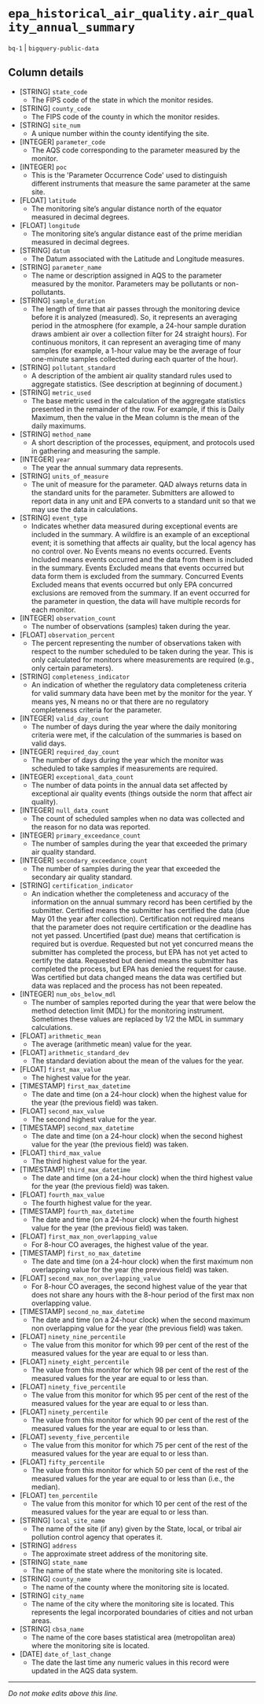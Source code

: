 # `epa_historical_air_quality.air_quality_annual_summary`
`bq-1` | `bigquery-public-data`

## Column details
* [STRING]    `state_code`
  - The FIPS code of the state in which the monitor resides.
* [STRING]    `county_code`
  - The FIPS code of the county in which the monitor resides.
* [STRING]    `site_num`
  - A unique number within the county identifying the site.
* [INTEGER]   `parameter_code`
  - The AQS code corresponding to the parameter measured by the monitor.
* [INTEGER]   `poc`
  - This is the 'Parameter Occurrence Code' used to distinguish different instruments that measure the same parameter at the same site.
* [FLOAT]     `latitude`
  - The monitoring site’s angular distance north of the equator measured in decimal degrees.
* [FLOAT]     `longitude`
  - The monitoring site’s angular distance east of the prime meridian measured in decimal degrees.
* [STRING]    `datum`
  - The Datum associated with the Latitude and Longitude measures.
* [STRING]    `parameter_name`
  - The name or description assigned in AQS to the parameter measured by the monitor. Parameters may be pollutants or non-pollutants.
* [STRING]    `sample_duration`
  - The length of time that air passes through the monitoring device before it is analyzed (measured). So, it represents an averaging period in the atmosphere (for example, a 24-hour sample duration draws ambient air over a collection filter for 24 straight hours). For continuous monitors, it can represent an averaging time of many samples (for example, a 1-hour value may be the average of four one-minute samples collected during each quarter of the hour).
* [STRING]    `pollutant_standard`
  - A description of the ambient air quality standard rules used to aggregate statistics. (See description at beginning of document.)
* [STRING]    `metric_used`
  - The base metric used in the calculation of the aggregate statistics presented in the remainder of the row. For example, if this is Daily Maximum, then the value in the Mean column is the mean of the daily maximums.
* [STRING]    `method_name`
  - A short description of the processes, equipment, and protocols used in gathering and measuring the sample.
* [INTEGER]   `year`
  - The year the annual summary data represents.
* [STRING]    `units_of_measure`
  - The unit of measure for the parameter. QAD always returns data in the standard units for the parameter. Submitters are allowed to report data in any unit and EPA converts to a standard unit so that we may use the data in calculations.
* [STRING]    `event_type`
  - Indicates whether data measured during exceptional events are included in the summary. A wildfire is an example of an exceptional event; it is something that affects air quality, but the local agency has no control over. No Events means no events occurred. Events Included means events occurred and the data from them is included in the summary. Events Excluded means that events occurred but data form them is excluded from the summary. Concurred Events Excluded means that events occurred but only EPA concurred exclusions are removed from the summary. If an event occurred for the parameter in question, the data will have multiple records for each monitor.
* [INTEGER]   `observation_count`
  - The number of observations (samples) taken during the year.
* [FLOAT]     `observation_percent`
  - The percent representing the number of observations taken with respect to the number scheduled to be taken during the year. This is only calculated for monitors where measurements are required (e.g., only certain parameters).
* [STRING]    `completeness_indicator`
  - An indication of whether the regulatory data completeness criteria for valid summary data have been met by the monitor for the year. Y means yes, N means no or that there are no regulatory completeness criteria for the parameter.
* [INTEGER]   `valid_day_count`
  - The number of days during the year where the daily monitoring criteria were met, if the calculation of the summaries is based on valid days.
* [INTEGER]   `required_day_count`
  - The number of days during the year which the monitor was scheduled to take samples if measurements are required.
* [INTEGER]   `exceptional_data_count`
  - The number of data points in the annual data set affected by exceptional air quality events (things outside the norm that affect air quality).
* [INTEGER]   `null_data_count`
  - The count of scheduled samples when no data was collected and the reason for no data was reported.
* [INTEGER]   `primary_exceedance_count`
  - The number of samples during the year that exceeded the primary air quality standard.
* [INTEGER]   `secondary_exceedance_count`
  - The number of samples during the year that exceeded the secondary air quality standard.
* [STRING]    `certification_indicator`
  - An indication whether the completeness and accuracy of the information on the annual summary record has been certified by the submitter. Certified means the submitter has certified the data (due May 01 the year after collection). Certification not required means that the parameter does not require certification or the deadline has not yet passed. Uncertified (past due) means that certification is required but is overdue. Requested but not yet concurred means the submitter has completed the process, but EPA has not yet acted to certify the data. Requested but denied means the submitter has completed the process, but EPA has denied the request for cause. Was certified but data changed means the data was certified but data was replaced and the process has not been repeated.
* [INTEGER]   `num_obs_below_mdl`
  - The number of samples reported during the year that were below the method detection limit (MDL) for the monitoring instrument. Sometimes these values are replaced by 1/2 the MDL in summary calculations.
* [FLOAT]     `arithmetic_mean`
  - The average (arithmetic mean) value for the year.
* [FLOAT]     `arithmetic_standard_dev`
  - The standard deviation about the mean of the values for the year.
* [FLOAT]     `first_max_value`
  - The highest value for the year.
* [TIMESTAMP] `first_max_datetime`
  - The date and time (on a 24-hour clock) when the highest value for the year (the previous field) was taken.
* [FLOAT]     `second_max_value`
  - The second highest value for the year.
* [TIMESTAMP] `second_max_datetime`
  - The date and time (on a 24-hour clock) when the second highest value for the year (the previous field) was taken.
* [FLOAT]     `third_max_value`
  - The third highest value for the year.
* [TIMESTAMP] `third_max_datetime`
  - The date and time (on a 24-hour clock) when the third highest value for the year (the previous field) was taken.
* [FLOAT]     `fourth_max_value`
  - The fourth highest value for the year.
* [TIMESTAMP] `fourth_max_datetime`
  - The date and time (on a 24-hour clock) when the fourth highest value for the year (the previous field) was taken.
* [FLOAT]     `first_max_non_overlapping_value`
  - For 8-hour CO averages, the highest value of the year.
* [TIMESTAMP] `first_no_max_datetime`
  - The date and time (on a 24-hour clock) when the first maximum non overlapping value for the year (the previous field) was taken.
* [FLOAT]     `second_max_non_overlapping_value`
  - For 8-hour CO averages, the second highest value of the year that does not share any hours with the 8-hour period of the first max non overlapping value.
* [TIMESTAMP] `second_no_max_datetime`
  - The date and time (on a 24-hour clock) when the second maximum non overlapping value for the year (the previous field) was taken.
* [FLOAT]     `ninety_nine_percentile`
  - The value from this monitor for which 99 per cent of the rest of the measured values for the year are equal to or less than.
* [FLOAT]     `ninety_eight_percentile`
  - The value from this monitor for which 98 per cent of the rest of the measured values for the year are equal to or less than.
* [FLOAT]     `ninety_five_percentile`
  - The value from this monitor for which 95 per cent of the rest of the measured values for the year are equal to or less than.
* [FLOAT]     `ninety_percentile`
  - The value from this monitor for which 90 per cent of the rest of the measured values for the year are equal to or less than.
* [FLOAT]     `seventy_five_percentile`
  - The value from this monitor for which 75 per cent of the rest of the measured values for the year are equal to or less than.
* [FLOAT]     `fifty_percentile`
  - The value from this monitor for which 50 per cent of the rest of the measured values for the year are equal to or less than (i.e., the median).
* [FLOAT]     `ten_percentile`
  - The value from this monitor for which 10 per cent of the rest of the measured values for the year are equal to or less than.
* [STRING]    `local_site_name`
  - The name of the site (if any) given by the State, local, or tribal air pollution control agency that operates it.
* [STRING]    `address`
  - The approximate street address of the monitoring site.
* [STRING]    `state_name`
  - The name of the state where the monitoring site is located.
* [STRING]    `county_name`
  - The name of the county where the monitoring site is located.
* [STRING]    `city_name`
  - The name of the city where the monitoring site is located. This represents the legal incorporated boundaries of cities and not urban areas.
* [STRING]    `cbsa_name`
  - The name of the core bases statistical area (metropolitan area) where the monitoring site is located.
* [DATE]      `date_of_last_change`
  - The date the last time any numeric values in this record were updated in the AQS data system.

-------------------------------------------------------------------------------
*Do not make edits above this line.*
